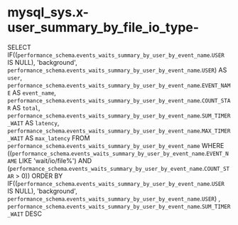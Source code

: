 # mysql_sys.x-user_summary_by_file_io_type-

SELECT 
    IF((`performance_schema`.`events_waits_summary_by_user_by_event_name`.`USER` IS NULL),
        'background',
        `performance_schema`.`events_waits_summary_by_user_by_event_name`.`USER`) AS `user`,
    `performance_schema`.`events_waits_summary_by_user_by_event_name`.`EVENT_NAME` AS `event_name`,
    `performance_schema`.`events_waits_summary_by_user_by_event_name`.`COUNT_STAR` AS `total`,
    `performance_schema`.`events_waits_summary_by_user_by_event_name`.`SUM_TIMER_WAIT` AS `latency`,
    `performance_schema`.`events_waits_summary_by_user_by_event_name`.`MAX_TIMER_WAIT` AS `max_latency`
FROM
    `performance_schema`.`events_waits_summary_by_user_by_event_name`
WHERE
    ((`performance_schema`.`events_waits_summary_by_user_by_event_name`.`EVENT_NAME` LIKE 'wait/io/file%')
        AND (`performance_schema`.`events_waits_summary_by_user_by_event_name`.`COUNT_STAR` > 0))
ORDER BY IF((`performance_schema`.`events_waits_summary_by_user_by_event_name`.`USER` IS NULL),
    'background',
    `performance_schema`.`events_waits_summary_by_user_by_event_name`.`USER`) , `performance_schema`.`events_waits_summary_by_user_by_event_name`.`SUM_TIMER_WAIT` DESC

